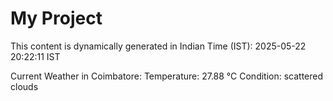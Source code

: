 # My Project

This content is dynamically generated in Indian Time (IST): 2025-05-22 20:22:11 IST


Current Weather in Coimbatore:
Temperature: 27.88 °C
Condition: scattered clouds

